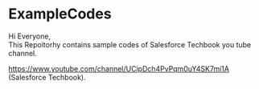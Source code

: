 # ExampleCodes
Hi Everyone,<br/>
This Repoitorhy contains sample codes of Salesforce Techbook you tube channel.

https://www.youtube.com/channel/UCipDch4PvPqm0uY4SK7mi1A (Salesforce Techbook).

